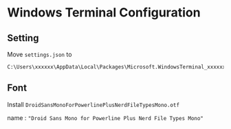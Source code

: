 # Windows Terminal Configuration

## Setting

Move `settings.json` to

```
C:\Users\xxxxxx\AppData\Local\Packages\Microsoft.WindowsTerminal_xxxxxxxxxx\LocalState\
```

## Font

Install `DroidSansMonoForPowerlinePlusNerdFileTypesMono.otf`

name : `"Droid Sans Mono for Powerline Plus Nerd File Types Mono"`